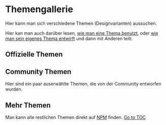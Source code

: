 # Themengallerie

Hier kann man sich verschiedene Themen (Designvarianten) aussuchen.

Hier kan man auch darüber lesen, [wie man eine Thema benutzt](themes/use), oder [wie man sein eigenes Thema entwirft](/themes/write-a-theme) und dann mit Anderen teilt.

## Offizielle Themen

<ClientOnly>
  <ThemeGallery collection="official"/>
</ClientOnly>

## Community Themen

Hier sind ein paar auserwählte Themen, die von der Community entworfen wurden.

<!-- In ./docs/.vitepress/themes.ts ändern -->
<ClientOnly>
  <ThemeGallery collection="community"/>
</ClientOnly>

## Mehr Themen

Man kann alle restlichen Themen direkt auf [NPM](https://www.npmjs.com/search?q=keywords%3Aslidev-theme) finden.
<span style='float: footnote;'><a href="../index.html#toc">Go to TOC</a></span>
